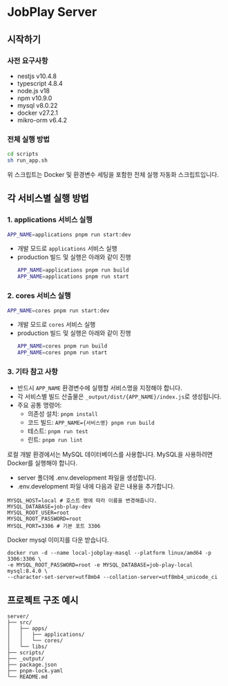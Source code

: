 # JobPlay Server

## 시작하기

### 사전 요구사항
* nestjs v10.4.8
* typescript 4.8.4
* node.js v18
* npm v10.9.0
* mysql v8.0.22
* docker v27.2.1
* mikro-orm v6.4.2

### 전체 실행 방법

```bash
cd scripts
sh run_app.sh
```
위 스크립트는 Docker 및 환경변수 세팅을 포함한 전체 실행 자동화 스크립트입니다.

## 각 서비스별 실행 방법

### 1. applications 서비스 실행

```bash
APP_NAME=applications pnpm run start:dev
```
- 개발 모드로 `applications` 서비스 실행
- production 빌드 및 실행은 아래와 같이 진행
  ```bash
  APP_NAME=applications pnpm run build
  APP_NAME=applications pnpm run start
  ```

### 2. cores 서비스 실행

```bash
APP_NAME=cores pnpm run start:dev
```
- 개발 모드로 `cores` 서비스 실행
- production 빌드 및 실행은 아래와 같이 진행
  ```bash
  APP_NAME=cores pnpm run build
  APP_NAME=cores pnpm run start
  ```

### 3. 기타 참고 사항
- 반드시 `APP_NAME` 환경변수에 실행할 서비스명을 지정해야 합니다.
- 각 서비스별 빌드 산출물은 `_output/dist/{APP_NAME}/index.js`로 생성됩니다.
- 주요 공통 명령어:
  - 의존성 설치: `pnpm install`
  - 코드 빌드: `APP_NAME={서비스명} pnpm run build`
  - 테스트: `pnpm run test`
  - 린트: `pnpm run lint`

로컬 개발 환경에서는 MySQL 데이터베이스를 사용합니다. MySQL을 사용하려면 Docker를 실행해야 합니다.
- server 폴더에 .env.development 파일을 생성합니다.
- .env.development 파일 내에 다음과 같은 내용을 추가합니다.
```
MYSQL_HOST=local # 호스트 명에 따라 이름을 변경해줍니다.
MYSQL_DATABASE=job-play-dev
MYSQL_ROOT_USER=root
MYSQL_ROOT_PASSWORD=root
MYSQL_PORT=3306 # 기본 포트 3306
```
Docker mysql 이미지를 다운 받습니다.

```
docker run -d --name local-jobplay-masql --platform linux/amd64 -p 3306:3306 \
-e MYSQL_ROOT_PASSWORD=root -e MYSQL_DATABASE=job-play-local mysql:8.4.0 \
--character-set-server=utf8mb4 --collation-server=utf8mb4_unicode_ci
```

## 프로젝트 구조 예시

```
server/
├── src/
│   ├── apps/
│   │   ├── applications/
│   │   └── cores/
│   └── libs/
├── scripts/
├── _output/
├── package.json
├── pnpm-lock.yaml
└── README.md
```

